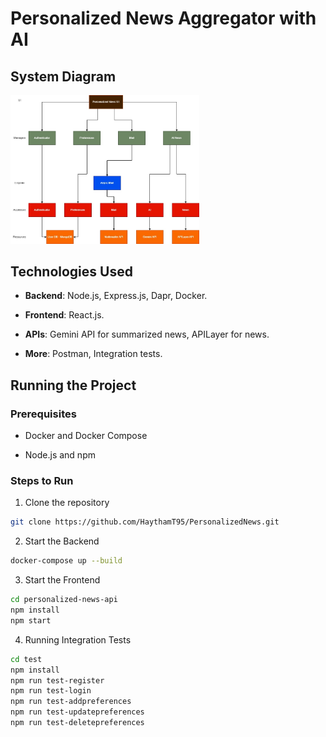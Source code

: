 # Personalized News Aggregator with AI

## System Diagram
<img src="./img/PersonalizedNewsDiagram.jpg" width="60%"/>

## Technologies Used
- **Backend**: Node.js, Express.js, Dapr, Docker.

- **Frontend**: React.js.

- **APIs**: Gemini API for summarized news, APILayer for news.

- **More**: Postman, Integration tests.

## Running the Project
### Prerequisites
- Docker and Docker Compose

- Node.js and npm

### Steps to Run

1. Clone the repository
```Bash []
git clone https://github.com/HaythamT95/PersonalizedNews.git
```

2. Start the Backend
```Bash []
docker-compose up --build
```

3. Start the Frontend
```Bash []
cd personalized-news-api
npm install
npm start
```
4. Running Integration Tests
```Bash []
cd test
npm install
npm run test-register
npm run test-login
npm run test-addpreferences
npm run test-updatepreferences
npm run test-deletepreferences
```
